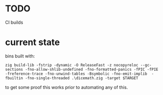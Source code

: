 # TODO

CI builds

# current state

bins built with:
```
zig build-lib -fstrip -dynamic -O ReleaseFast -z nocopyreloc --gc-sections -fno-allow-shlib-undefined -fno-formatted-panics -fPIC -fPIE -freference-trace -fno-unwind-tables -Bsymbolic -fno-emit-implib  -fbuiltin -fno-single-threaded .\dicemath.zig -target $TARGET
```

to get some proof this works prior to automating any of this.